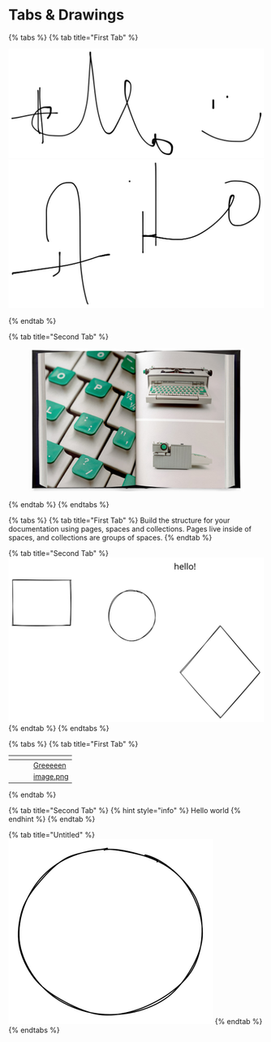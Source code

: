 # Tabs & Drawings

{% tabs %}
{% tab title="First Tab" %}


<img src="../.gitbook/assets/file.excalidraw (3).svg" alt="" class="gitbook-drawing">

<img src="../.gitbook/assets/file.excalidraw.svg" alt="" class="gitbook-drawing">


{% endtab %}

{% tab title="Second Tab" %}
<figure><img src="../.gitbook/assets/Greeeeen" alt=""><figcaption></figcaption></figure>
{% endtab %}
{% endtabs %}

{% tabs %}
{% tab title="First Tab" %}
Build the structure for your documentation using pages, spaces and collections. Pages live inside of spaces, and collections are groups of spaces.
{% endtab %}

{% tab title="Second Tab" %}
<img src="../.gitbook/assets/file.excalidraw (1).svg" alt="" class="gitbook-drawing">
{% endtab %}
{% endtabs %}

{% tabs %}
{% tab title="First Tab" %}
<table data-view="cards"><thead><tr><th></th><th></th><th></th><th data-hidden data-card-cover data-type="files"></th></tr></thead><tbody><tr><td></td><td></td><td></td><td><a href="../.gitbook/assets/Greeeeen">Greeeeen</a></td></tr><tr><td></td><td></td><td></td><td><a href="../.gitbook/assets/image.png">image.png</a></td></tr></tbody></table>
{% endtab %}

{% tab title="Second Tab" %}
{% hint style="info" %}
Hello world
{% endhint %}
{% endtab %}

{% tab title="Untitled" %}
<img src="../.gitbook/assets/file.excalidraw (4).svg" alt="" class="gitbook-drawing">
{% endtab %}
{% endtabs %}

